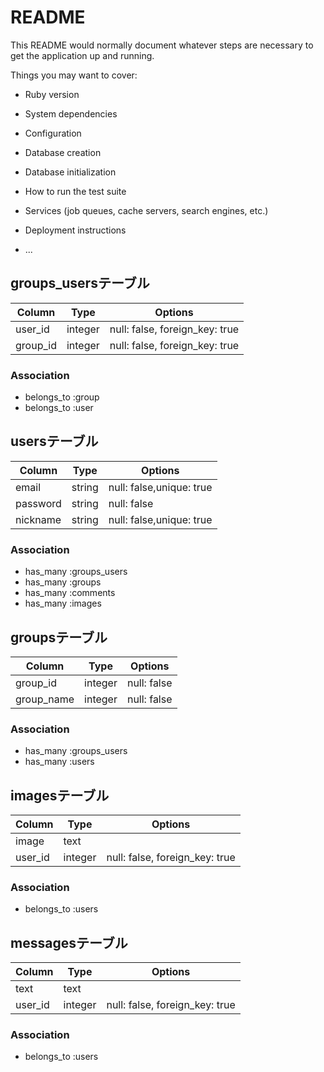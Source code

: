 # README

This README would normally document whatever steps are necessary to get the
application up and running.

Things you may want to cover:

* Ruby version

* System dependencies

* Configuration

* Database creation

* Database initialization

* How to run the test suite

* Services (job queues, cache servers, search engines, etc.)

* Deployment instructions

* ...

## groups_usersテーブル

|Column|Type|Options|
|------|----|-------|
|user_id|integer|null: false, foreign_key: true|
|group_id|integer|null: false, foreign_key: true|

### Association
- belongs_to :group
- belongs_to :user

## usersテーブル

|Column|Type|Options|
|------|----|-------|
|email|string|null: false,unique: true|
|password|string|null: false|
|nickname|string|null: false,unique: true|

### Association
- has_many :groups_users
- has_many :groups
- has_many :comments
- has_many :images

## groupsテーブル

|Column|Type|Options|
|------|----|-------|
|group_id|integer|null: false|
|group_name|integer|null: false|

### Association
- has_many :groups_users
- has_many :users

## imagesテーブル

|Column|Type|Options|
|------|----|-------|
|image|text||
|user_id|integer|null: false, foreign_key: true|

### Association
- belongs_to :users

## messagesテーブル

|Column|Type|Options|
|------|----|-------|
|text|text||
|user_id|integer|null: false, foreign_key: true|

### Association
- belongs_to :users